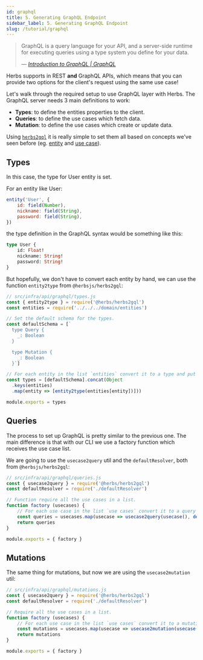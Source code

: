 ```yaml
---
id: graphql
title: 5. Generating GraphQL Endpoint
sidebar_label: 5. Generating GraphQL Endpoint
slug: /tutorial/graphql
---
```


> GraphQL is a query language for your API, and a server-side runtime for executing queries using a type system you define for your data.
>
> — [*Introduction to GraphQL | GraphQL*](https://graphql.org/learn)

Herbs supports in REST **and** GraphQL APIs, which means that you can provide two options for the client's request using the same use case!

Let's walk through the required setup to use GraphQL layer with Herbs. The GraphQL server needs 3 main definitions to work:

- **Types**: to define the entities properties to the client.
- **Queries**: to define the use cases which fetch data.
- **Mutation**: to define the use cases which create or update data.

Using [`herbs2gql`](/docs/glues/herbs2gql) it is really simple to set them all based on concepts we've seen before (eg. [entity](/docs/entity/getting-started) and [use case](/docs/usecase/getting-started)).

## Types

In this case, the type for User entity is set.

For an entity like User:

```js
entity('User', {
    id: field(Number),
    nickname: field(String),
    password: field(String),
})
```

the type definition in the GraphQL syntax would be something like this:

```graphql
type User {
    id: Float!
    nickname: String!
    password: String!
}
```

But hopefully, we don't have to convert each entity by hand, we can use the function `entity2type` from `@herbsjs/herbs2gql`:

```js
// src/infra/api/graphql/types.js
const { entity2type } = require('@herbs/herbs2gql')
const entities = require('../../../domain/entities')

// Set the default schema for the types.
const defaultSchema = [`
  type Query {
    _: Boolean
  }

  type Mutation {
    _: Boolean
  }`]

// For each entity in the list `entities` convert it to a type and put it in the list of `types`.
const types = [defaultSchema].concat(Object
  .keys(entities)
  .map(entity => [entity2type(entities[entity])]))

module.exports = types
```

## Queries

The process to set up GraphQL is pretty similar to the previous one. The main difference is that with our CLI we use a factory function which receives the use case list.

We are going to use the `usecase2query` util and the `defaultResolver`, both from `@herbsjs/herbs2gql`:

```js
// src/infra/api/graphql/queries.js
const { usecase2query } = require('@herbs/herbs2gql')
const defaultResolver = require('./defaultResolver')

// Function require all the use cases in a list.
function factory (usecases) {
    // For each use case in the list `use cases` convert it to a query and put it in the list of `queries`.
    const queries = usecases.map(usecase => usecase2query(usecase(), defaultResolver(usecase)))
    return queries  
}

module.exports = { factory }
```

## Mutations

The same thing for mutations, but now we are using the `usecase2mutation` util:

```js
// src/infra/api/graphql/mutations.js
const { usecase2query } = require('@herbs/herbs2gql')
const defaultResolver = require('./defaultResolver')

// Require all the use cases in a list.
function factory (usecases) {
    // For each use case in the list `use cases` convert it to a mutation and put it in the list of `mutations`.
    const mutations = usecases.map(usecase => usecase2mutation(usecase(), defaultResolver(usecase)))
    return mutations
}

module.exports = { factory }
```
